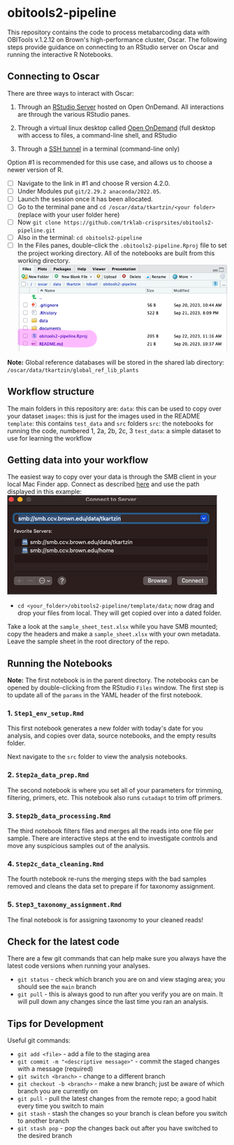 # obitools2-pipeline

This repository contains the code to process metabarcoding data with OBITools v.1.2.12 on Brown's high-performance cluster, Oscar.
The following steps provide guidance on connecting to an RStudio server on Oscar and running the interactive R Notebooks.

## Connecting to Oscar

There are three ways to interact with Oscar: 

1. Through an [RStudio Server](https://docs.ccv.brown.edu/oscar/connecting-to-oscar/open-ondemand/using-rstudio) hosted on Open OnDemand. All interactions are through the various RStudio panes.

2. Through a virtual linux desktop called [Open OnDemand](https://docs.ccv.brown.edu/oscar/connecting-to-oscar/open-ondemand) (full desktop with access to files, a command-line shell, and RStudio

3. Through a [SSH tunnel](https://docs.ccv.brown.edu/oscar/getting-started) in a terminal (command-line only)

Option #1 is recommended for this use case, and allows us to choose a newer version of R.

- [ ] Navigate to the link in #1 and choose R version 4.2.0.
- [ ] Under Modules put `git/2.29.2 anaconda/2022.05`.
- [ ] Launch the session once it has been allocated. 
- [ ] Go to the terminal pane and `cd /oscar/data/tkartzin/<your folder>` (replace <your folder> with your user folder here)
- [ ] Now `git clone https://github.com/trklab-crisprsites/obitools2-pipeline.git`
- [ ] Also in the terminal: `cd obitools2-pipeline`
- [ ] In the Files panes, double-click the `.obitools2-pipeline.Rproj` file to set the project working directory. All of the notebooks are built from this working directory.
![Rproj example](images/Rproj-example.png)

**Note:** Global reference databases will be stored in the shared lab directory: `/oscar/data/tkartzin/global_ref_lib_plants`

## Workflow structure

The main folders in this repository are:
`data`: this can be used to copy over your dataset
`images`: this is just for the images used in the README
`template`: this contains `test_data` and `src` folders
    `src`: the notebooks for running the code, numbered 1, 2a, 2b, 2c, 3
    `test_data`: a simple dataset to use for learning the workflow

## Getting data into your workflow

The easiest way to copy over your data is through the SMB client in your local Mac Finder app. Connect as described [here](https://docs.ccv.brown.edu/oscar/connecting-to-oscar/cifs) and use the path displayed in this example:
![smb_example](images/smb_example.png)

- `cd <your_folder>/obitools2-pipeline/template/data`; now drag and drop your files from local. They will get copied over into a dated folder.

Take a look at the `sample_sheet_test.xlsx` while you have SMB mounted; copy the headers and make a `sample_sheet.xlsx` with your own metadata. Leave the sample sheet in the root directory of the repo.

## Running the Notebooks

**Note:** The first notebook is in the parent directory.
The notebooks can be opened by double-clicking from the RStudio `Files` window.
The first step is to update all of the `params` in the YAML header of the first notebook. 

### 1. `Step1_env_setup.Rmd`
This first notebook generates a new folder with today's date for you analysis, and copies over data, source notebooks, and the empty results folder.

Next navigate to the `src` folder to view the analysis notebooks.
### 2. `Step2a_data_prep.Rmd`
The second notebook is where you set all of your parameters for trimming, filtering, primers, etc. This notebook also runs `cutadapt` to trim off primers.
### 3. `Step2b_data_processing.Rmd`
The third notebook filters files and merges all the reads into one file per sample. There are interactive steps at the end to investigate controls and move any suspicious samples out of the analysis.
### 4. `Step2c_data_cleaning.Rmd`
The fourth notebook re-runs the merging steps with the bad samples removed and cleans the data set to prepare if for taxonomy assignment.
### 5. `Step3_taxonomy_assignment.Rmd`
The final notebook is for assigning taxonomy to your cleaned reads!

## Check for the latest code

There are a few git commands that can help make sure you always have the latest code versions when running your analyses.
* `git status` - check which branch you are on and view staging area; you should see the `main` branch 
* `git pull` - this is always good to run after you verify you are on main. It will pull down any changes since the last time you ran an analysis.

## Tips for Development

Useful git commands:

* `git add <file>` - add a file to the staging area
* `git commit -m "<descriptive message>"` - commit the staged changes with a message (required)
* `git switch <branch>` - change to a different branch
* `git checkout -b <branch>` - make a new branch; just be aware of which branch you are currently on
* `git pull` - pull the latest changes from the remote repo; a good habit every time you switch to main
* `git stash` - stash the changes so your branch is clean before you switch to another branch
* `git stash pop` - pop the changes back out after you have switched to the desired branch